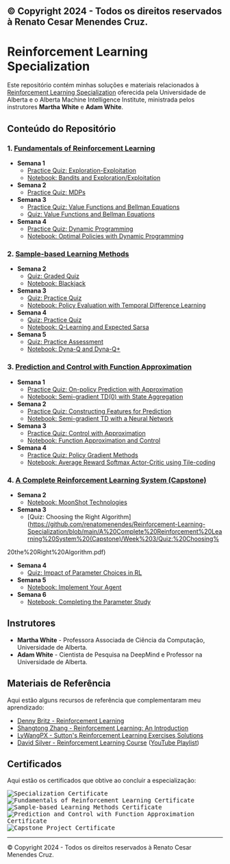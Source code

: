© Copyright 2024 - Todos os direitos reservados à Renato Cesar Menendes Cruz.
---

# Reinforcement Learning Specialization

Este repositório contém minhas soluções e materiais relacionados à [Reinforcement Learning Specialization](https://www.coursera.org/specializations/reinforcement-learning) oferecida pela Universidade de Alberta e o Alberta Machine Intelligence Institute, ministrada pelos instrutores **Martha White** e **Adam White**.

## Conteúdo do Repositório

### 1. [Fundamentals of Reinforcement Learning](https://www.coursera.org/learn/fundamentals-of-reinforcement-learning)
- **Semana 1**
  - [Practice Quiz: Exploration-Exploitation](https://github.com/renatomenendes/Reinforcement-Learning-Specialization/blob/main/Fundamentals%20of%20Reinforcement%20Learning/Week%201/Practice%20Quiz:%20Exploration-Exploitation.pdf)
  - [Notebook: Bandits and Exploration/Exploitation]([https://nbviewer.jupyter.org/github/renatomenendes/Reinforcement-Learning-Specialization/blob/main/Fundamentals%20of%20Reinforcement%20Learning/Week%201/Notebook%3A%20Bandits%20and%20Exploration-Exploitation/C1M1-Assignment1-v8.ipynb](https://github.com/renatomenendes/Reinforcement-Learning-Specialization/blob/main/01%20-%20Fundamentals%20of%20Reinforcement%20Learning/Week%201/Notebook_Bandits_and_Exploration_Exploitation/C1M1-Assignment1-v8.ipynb))
- **Semana 2**
  - [Practice Quiz: MDPs](https://github.com/renatomenendes/Reinforcement-Learning-Specialization/blob/main/Fundamentals%20of%20Reinforcement%20Learning/Week%202/Practice%20Quiz:%20MDPs.pdf)
- **Semana 3**
  - [Practice Quiz: Value Functions and Bellman Equations](https://github.com/renatomenendes/Reinforcement-Learning-Specialization/blob/main/Fundamentals%20of%20Reinforcement%20Learning/Week%203/Practice%20Quiz:%20Value%20Functions%20and%20Bellman%20Equations.pdf)
  - [Quiz: Value Functions and Bellman Equations](https://github.com/renatomenendes/Reinforcement-Learning-Specialization/blob/main/Fundamentals%20of%20Reinforcement%20Learning/Week%203/Quiz:%20Value%20Functions%20and%20Bellman%20Equations.pdf)
- **Semana 4**
  - [Practice Quiz: Dynamic Programming](https://github.com/renatomenendes/Reinforcement-Learning-Specialization/blob/main/Fundamentals%20of%20Reinforcement%20Learning/Week%204/Practice%20Quiz:%20Dynamic%20Programming.pdf)
  - [Notebook: Optimal Policies with Dynamic Programming](https://nbviewer.jupyter.org/github/renatomenendes/Reinforcement-Learning-Specialization/blob/main/Fundamentals%20of%20Reinforcement%20Learning/Week%204/Notebook%3A%20Optimal%20Policies%20with%20Dynamic%20Programming/C1M4_Assignment2-v2.ipynb)

### 2. [Sample-based Learning Methods](https://www.coursera.org/learn/sample-based-learning-methods)
- **Semana 2**
  - [Quiz: Graded Quiz](https://github.com/renatomenendes/Reinforcement-Learning-Specialization/blob/main/Sample-based%20Learning%20Methods/Week%202/Quiz:%20Graded%20Quiz.pdf)
  - [Notebook: Blackjack](https://nbviewer.jupyter.org/github/renatomenendes/Reinforcement-Learning-Specialization/blob/main/Sample-based%20Learning%20Methods/Week%202/Notebook%3A%20Blackjack/Blackjack.ipynb)
- **Semana 3**
  - [Quiz: Practice Quiz](https://github.com/renatomenendes/Reinforcement-Learning-Specialization/blob/main/Sample-based%20Learning%20Methods/Week%203/Quiz:%20Practice%20Quiz.pdf)
  - [Notebook: Policy Evaluation with Temporal Difference Learning](https://github.com/renatomenendes/Reinforcement-Learning-Specialization/blob/main/Sample-based%20Learning%20Methods/Week%203/Notebook:%20Policy%20Evaluation%20with%20Temporal%20Difference%20Learning/C2M2-Assignment-v4.ipynb)
- **Semana 4**
  - [Quiz: Practice Quiz](https://github.com/renatomenendes/Reinforcement-Learning-Specialization/blob/main/Sample-based%20Learning%20Methods/Week%204/Quiz:%20Practice%20Quiz.pdf)
  - [Notebook: Q-Learning and Expected Sarsa](https://nbviewer.jupyter.org/github/renatomenendes/Reinforcement-Learning-Specialization/blob/main/Sample-based%20Learning%20Methods/Week%204/Notebook%3A%20Q-Learning%20and%20Expected%20Sarsa/C2M3_Assignment2_v6.ipynb)
- **Semana 5**
  - [Quiz: Practice Assessment](https://github.com/renatomenendes/Reinforcement-Learning-Specialization/blob/main/Sample-based%20Learning%20Methods/Week%205/Quiz:%20Practice%20Assessment.png)
  - [Notebook: Dyna-Q and Dyna-Q+](https://github.com/renatomenendes/Reinforcement-Learning-Specialization/blob/main/Sample-based%20Learning%20Methods/Week%205/Notebook:%20Dyna-Q%20and%20Dyna-Q%2B/Planning_Assignment-v2.ipynb)

### 3. [Prediction and Control with Function Approximation](https://www.coursera.org/learn/prediction-control-function-approximation)
- **Semana 1**
  - [Practice Quiz: On-policy Prediction with Approximation](https://github.com/renatomenendes/Reinforcement-Learning-Specialization/blob/main/Prediction%20and%20Control%20with%20Function%20Approximation/Week%201/Practice%20Quiz:%20On-policy%20Prediction%20with%20Approximation.pdf)
  - [Notebook: Semi-gradient TD(0) with State Aggregation](https://nbviewer.jupyter.org/github/renatomenendes/Reinforcement-Learning-Specialization/blob/main/Prediction%20and%20Control%20with%20Function%20Approximation/Week%201/Notebook%3A%20Semi-gradient%20TD%280%29%20with%20State%20Aggregation/C3M1_Assignment1-v8.ipynb)
- **Semana 2**
  - [Practice Quiz: Constructing Features for Prediction](https://github.com/renatomenendes/Reinforcement-Learning-Specialization/blob/main/Prediction%20and%20Control%20with%20Function%20Approximation/Week%202/Practice%20Quiz:%20Constructing%20Features%20for%20Prediction.pdf)
  - [Notebook: Semi-gradient TD with a Neural Network](https://nbviewer.jupyter.org/github/renatomenendes/Reinforcement-Learning-Specialization/blob/main/Prediction%20and%20Control%20with%20Function%20Approximation/Week%202/Notebook%3A%20Semi-gradient%20TD%20with%20a%20Neural%20Network/C3M2_Assignment2-v7.ipynb)
- **Semana 3**
  - [Practice Quiz: Control with Approximation](https://github.com/renatomenendes/Reinforcement-Learning-Specialization/blob/main/Prediction%20and%20Control%20with%20Function%20Approximation/Week%203/Practice%20Quiz:%20Control%20with%20Approximation.png)
  - [Notebook: Function Approximation and Control](https://nbviewer.jupyter.org/github/renatomenendes/Reinforcement-Learning-Specialization/blob/main/Prediction%20and%20Control%20with%20Function%20Approximation/Week%203/Notebook%3A%20Function%20Approximation%20and%20Control/Assignment3-v3.ipynb)
- **Semana 4**
  - [Practice Quiz: Policy Gradient Methods](#)
  - [Notebook: Average Reward Softmax Actor-Critic using Tile-coding](https://nbviewer.jupyter.org/github/renatomenendes/Reinforcement-Learning-Specialization/blob/main/Prediction%20and%20Control%20with%20Function%20Approximation/Week%204/Notebook%3A%20Average%20Reward%20Softmax%20Actor-Critic%20using%20Tile-coding/C3M4_Assignment4-v8.ipynb)

### 4. [A Complete Reinforcement Learning System (Capstone)](https://www.coursera.org/learn/complete-reinforcement-learning-system)
- **Semana 2**
  - [Notebook: MoonShot Technologies](https://nbviewer.jupyter.org/github/renatomenendes/Reinforcement-Learning-Specialization/blob/main/A%20Complete%20Reinforcement%20Learning%20System%20%28Capstone%29/Week%202/Notebook%3A%20MoonShot%20Technologies/Assignment1-v2.ipynb)
- **Semana 3**
  - [Quiz: Choosing the Right Algorithm](https://github.com/renatomenendes/Reinforcement-Learning-Specialization/blob/main/A%20Complete%20Reinforcement%20Learning%20System%20(Capstone)/Week%203/Quiz:%20Choosing%

20the%20Right%20Algorithm.pdf)
- **Semana 4**
  - [Quiz: Impact of Parameter Choices in RL](https://github.com/renatomenendes/Reinforcement-Learning-Specialization/blob/main/A%20Complete%20Reinforcement%20Learning%20System%20(Capstone)/Week%204/Quiz:%20Impact%20of%20Parameter%20Choices%20in%20RL.pdf)
- **Semana 5**
  - [Notebook: Implement Your Agent](https://nbviewer.jupyter.org/github/renatomenendes/Reinforcement-Learning-Specialization/blob/main/A%20Complete%20Reinforcement%20Learning%20System%20%28Capstone%29/Week%205/Notebook%3A%20Implement%20Your%20Agent/Course4ProgrammingAssignment2-v4.ipynb)
- **Semana 6**
  - [Notebook: Completing the Parameter Study](https://nbviewer.jupyter.org/github/renatomenendes/Reinforcement-Learning-Specialization/blob/main/A%20Complete%20Reinforcement%20Learning%20System%20%28Capstone%29/Week%206/Notebook%3A%20Completing%20the%20Parameter%20Study/C4M5_Assignment3-v9.ipynb)

## Instrutores
- **Martha White** - Professora Associada de Ciência da Computação, Universidade de Alberta.
- **Adam White** - Cientista de Pesquisa na DeepMind e Professor na Universidade de Alberta.

## Materiais de Referência
Aqui estão alguns recursos de referência que complementaram meu aprendizado:
- [Denny Britz - Reinforcement Learning](https://github.com/dennybritz/reinforcement-learning)
- [Shangtong Zhang - Reinforcement Learning: An Introduction](https://github.com/ShangtongZhang/reinforcement-learning-an-introduction)
- [LyWangPX - Sutton's Reinforcement Learning Exercises Solutions](https://github.com/LyWangPX/Reinforcement-Learning-2nd-Edition-by-Sutton-Exercise-Solutions)
- [David Silver - Reinforcement Learning Course](http://www0.cs.ucl.ac.uk/staff/d.silver/web/Teaching.html) ([YouTube Playlist](https://www.youtube.com/playlist?list=PLqYmG7hTraZDM-OYHWgPebj2MfCFzFObQ))

## Certificados

Aqui estão os certificados que obtive ao concluir a especialização:

<kbd><img src="https://github.com/renatomenendes/Reinforcement-Learning-Specialization/blob/main/Certificate/Certificate.jpg" alt="Specialization Certificate" /></kbd>
<kbd><img src="https://github.com/renatomenendes/Reinforcement-Learning-Specialization/blob/main/Fundamentals%20of%20Reinforcement%20Learning/Certificate/Certificate.jpg" alt="Fundamentals of Reinforcement Learning Certificate" /></kbd>
<kbd><img src="https://github.com/renatomenendes/Reinforcement-Learning-Specialization/blob/main/Sample-based%20Learning%20Methods/Certificate/Certificate.jpg" alt="Sample-based Learning Methods Certificate" /></kbd>
<kbd><img src="https://github.com/renatomenendes/Reinforcement-Learning-Specialization/blob/main/Prediction%20and%20Control%20with%20Function%20Approximation/Certificate/Certificate.jpg" alt="Prediction and Control with Function Approximation Certificate" /></kbd>
<kbd><img src="https://github.com/renatomenendes/Reinforcement-Learning-Specialization/blob/main/A%20Complete%20Reinforcement%20Learning%20System%20(Capstone)/Certificate/Certificate.jpg" alt="Capstone Project Certificate" /></kbd>

---

© Copyright 2024 - Todos os direitos reservados à Renato Cesar Menendes Cruz.
